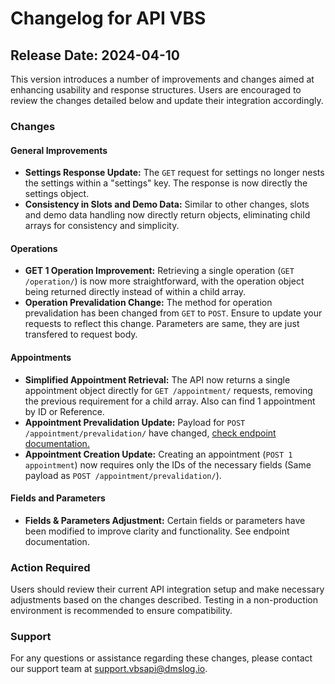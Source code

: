 # Changelog for API VBS

## Release Date: 2024-04-10

This version introduces a number of improvements and changes aimed at enhancing usability and response structures. Users are encouraged to review the changes detailed below and update their integration accordingly.

### Changes

#### General Improvements
- **Settings Response Update:** The `GET` request for settings no longer nests the settings within a "settings" key. The response is now directly the settings object.
- **Consistency in Slots and Demo Data:** Similar to other changes, slots and demo data handling now directly return objects, eliminating child arrays for consistency and simplicity.

#### Operations
- **GET 1 Operation Improvement:** Retrieving a single operation (`GET /operation/`) is now more straightforward, with the operation object being returned directly instead of within a child array.
- **Operation Prevalidation Change:** The method for operation prevalidation has been changed from `GET` to `POST`. Ensure to update your requests to reflect this change. Parameters are same, they are just transfered to request body.

#### Appointments
- **Simplified Appointment Retrieval:** The API now returns a single appointment object directly for `GET /appointment/` requests, removing the previous requirement for a child array. Also can find 1 appointment by ID or Reference.
- **Appointment Prevalidation Update:** Payload for `POST /appointment/prevalidation/` have changed, [check endpoint documentation.](https://documenter.getpostman.com/view/15107629/2sA2r9VhiD#6a73ffca-4479-460f-9b53-5ea712f3a608)
- **Appointment Creation Update:** Creating an appointment (`POST 1 appointment`) now requires only the IDs of the necessary fields (Same payload as `POST /appointment/prevalidation/`).


#### Fields and Parameters
- **Fields & Parameters Adjustment:** Certain fields or parameters have been modified to improve clarity and functionality. See endpoint documentation.

### Action Required
Users should review their current API integration setup and make necessary adjustments based on the changes described. Testing in a non-production environment is recommended to ensure compatibility.

### Support
For any questions or assistance regarding these changes, please contact our support team at support.vbsapi@dmslog.io.

